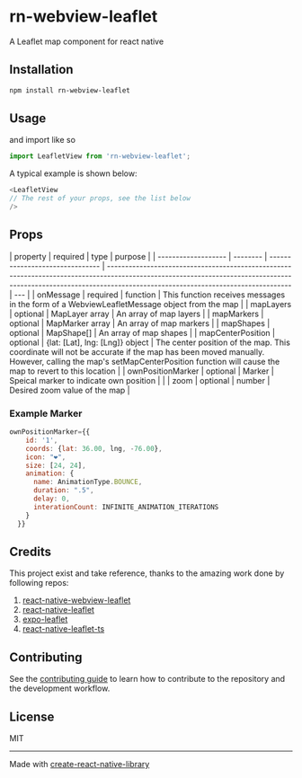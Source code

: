 # rn-webview-leaflet

A Leaflet map component for react native

## Installation

```sh
npm install rn-webview-leaflet
```

## Usage

and import like so

```javascript
import LeafletView from 'rn-webview-leaflet';
```

A typical example is shown below:

```javascript
<LeafletView
// The rest of your props, see the list below
/>
```

## Props

| property            | required | type                            | purpose                                                                                                                                                                                                         |
| ------------------- | -------- | ------------------------------- | --------------------------------------------------------------------------------------------------------------------------------------------------------------------------------------------------------------- | --- |
| onMessage   | required | function                        | This function receives messages in the form of a WebviewLeafletMessage object from the map                                                                                                                      |
| mapLayers           | optional | MapLayer array                  | An array of map layers                                                                                                                                                                                          |
| mapMarkers          | optional | MapMarker array                 | An array of map markers                                                                                                                                                                                         |
| mapShapes           | optional | MapShape[]                      | An array of map shapes                                                                                                                                                                                          |
| mapCenterPosition   | optional | {lat: [Lat], lng: [Lng]} object | The center position of the map. This coordinate will not be accurate if the map has been moved manually. However, calling the map's setMapCenterPosition function will cause the map to revert to this location |
| ownPositionMarker   | optional | Marker                          | Speical marker to indicate own position                                                                                                                                                        |     |
| zoom                | optional | number                          | Desired zoom value of the map                                                                                                                                                                                   |

### Example Marker

```javascript
ownPositionMarker={{
    id: '1',
    coords: {lat: 36.00, lng, -76.00},
    icon: "❤️",
    size: [24, 24],
    animation: {
      name: AnimationType.BOUNCE,
      duration: ".5",
      delay: 0,
      interationCount: INFINITE_ANIMATION_ITERATIONS
    }
  }}
```

## Credits

This project exist and take reference, thanks to the amazing work done by following repos:
1. [react-native-webview-leaflet](https://github.com/reggie3/react-native-webview-leaflet)
2. [react-native-leaflet](https://github.com/pavel-corsaghin/react-native-leaflet)
3. [expo-leaflet](https://github.com/Dean177/expo-leaflet)
4. [react-native-leaflet-ts](https://github.com/putteabrahamsson/react-native-leaflet-ts)

## Contributing

See the [contributing guide](CONTRIBUTING.md) to learn how to contribute to the repository and the development workflow.

## License

MIT

---

Made with [create-react-native-library](https://github.com/callstack/react-native-builder-bob)

